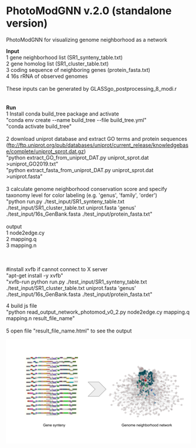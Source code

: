 # PhotoModGNN v.2.0 (standalone version)
PhotoModGNN for visualizing genome neighborhood as a network

<B>Input</B><br>
1 gene neighborhood list (SR1_synteny_table.txt)<br>
2 gene homolog list (SR1_cluster_table.txt)<br>
3 coding sequence of neighboring genes (protein_fasta.txt)<br>
4 16s rRNA of observed genomes<br>
<br>
These inputs can be generated by GLASSgo_postprocessing_8_modi.r<br>
<br>
<br>
<B>Run</B><br>
1 Install conda build_tree package and activate<br>
  "conda env create --name build_tree --file build_tree.yml"<br>
  "conda activate build_tree"<br>
  <br>
2 download uniprot database and extract GO terms and protein sequences (ftp://ftp.uniprot.org/pub/databases/uniprot/current_release/knowledgebase/complete/uniprot_sprot.dat.gz) <br>
  "python extract_GO_from_uniprot_DAT.py uniprot_sprot.dat >uniprot_GO2019.txt"<br>
  "python extract_fasta_from_uniprot_DAT.py uniprot_sprot.dat >uniprot.fasta"<br>
<br>
3 calculate genome neighborhood conservation score and specify taxonomy level for color labeling (e.g. 'genus', 'family', 'order')<br>
  "python run.py ./test_input/SR1_synteny_table.txt ./test_input/SR1_cluster_table.txt uniprot.fasta 'genus' ./test_input/16s_GenBank.fasta ./test_input/protein_fasta.txt"<br>
  <br>
  output<br>
  1 node2edge.cy <br>
  2 mapping.q <br>
  3 mapping.n<br>
  <br>
  <br>
  
  #install xvfb if cannot connect to X server<br>
  "apt-get install -y xvfb"<br>
  "xvfb-run python run.py ./test_input/SR1_synteny_table.txt ./test_input/SR1_cluster_table.txt uniprot.fasta 'genus' ./test_input/16s_GenBank.fasta ./test_input/protein_fasta.txt"<br>
  
4 build js file<br>
  "python read_output_network_photomod_v0_2.py node2edge.cy mapping.q mapping.n result_file_name"<br>
  <br>
5 open file "result_file_name.html" to see the output<br>

![Screenshot](https://github.com/asangphukieo/PhotoModGNN/blob/master/slid_pic.svg)

